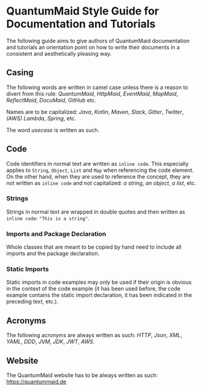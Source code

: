 # QuantumMaid Style Guide for Documentation and Tutorials
The following guide aims to give authors of QuantumMaid documentation and tutorials
an orientation point on how to write their documents in a consistent and aesthetically
pleasing way. 

## Casing
The following words are written in camel case unless there is a reason to divert from this rule:
*QuantumMaid*, *HttpMaid*, *EventMaid*, *MapMaid*, *ReflectMaid*, *DocuMaid*, *GitHub* etc.

Names are to be capitalized: *Java*, *Kotlin*, *Maven*, *Slack*, *Gitter*, *Twitter*, *(AWS) Lambda*, 
*Spring*, etc.

The word *usecase* is written as such.

## Code
Code identifiers in normal text are written as `inline code`. This especially applies to `String`, `Object`, `List`
and `Map` when referencing the code element. On the other hand, when they are used to reference the concept,
they are not written as `inline code` and not capitalized: *a string*, *an object*, *a list*, etc.

### Strings
Strings in normal text are wrapped in double quotes and then written as `inline code`: `"This is a string"`.

### Imports and Package Declaration
Whole classes that are meant to be copied by hand need to include all imports and the package declaration.

### Static Imports
Static imports in code examples may only be used if their origin is obvious in
the context of the code example (it has been used before, the code example contains the static import declaration,
it has been indicated in the preceding text, etc.).

## Acronyms
The following acronyms are always written as such: *HTTP*, *Json*, *XML*, *YAML*, *DDD*, *JVM*, *JDK*, *JWT*,
*AWS*.


## Website
The QuantumMaid website has to be always written as such: https://quantummaid.de